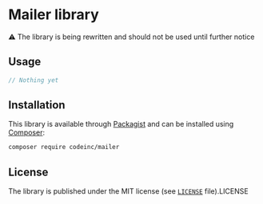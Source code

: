 # Mailer library

:warning: The library is being rewritten and should not be used until further notice

## Usage

```php
// Nothing yet
```

## Installation
This library is available through [Packagist](https://packagist.org/packages/codeinc/mailer) and can be installed using [Composer](https://getcomposer.org/): 

```bash
composer require codeinc/mailer
```

## License

The library is published under the MIT license (see [`LICENSE`](LICENSE) file).LICENSE

